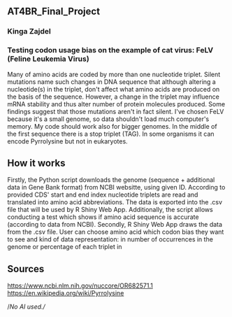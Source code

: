 ## AT4BR_Final_Project
### Kinga Zajdel

### Testing codon usage bias on the example of cat virus: FeLV (Feline Leukemia Virus)
Many of amino acids are coded by more than one nucleotide triplet. Silent mutations name such changes in DNA sequence that although altering a nucleotide(s) in the triplet, don't affect what amino acids are produced on the basis of the sequence. However, a change in the triplet may influence mRNA stability and thus alter number of protein molecules produced. Some findings suggest that those mutations aren't in fact silent.
I've chosen FeLV because it's a small genome, so data shouldn't load much computer's memory. My code should work also for bigger genomes.
In the middle of the first sequence there is a stop triplet (TAG). In some organisms it can encode Pyrrolysine but not in eukaryotes.

## How it works
Firstly, the Python script downloads the genome (sequence + additional data in Gene Bank format) from NCBI websitte, using given ID. According to provided CDS' start and end index nucleotide triplets are read and translated into amino acid abbreviations. The data is exported into the .csv file that will be used by R Shiny Web App. Additionally, the script allows conducting a test which shows if amino acid sequence is accurate (according to data from NCBI).
Secondly, R Shiny Web App draws the data from the .csv file. User can choose amino acid which codon bias they want to see and kind of data representation: in number of occurrences in the genome or percentage of each triplet in  

## Sources
https://www.ncbi.nlm.nih.gov/nuccore/OR682571.1
https://en.wikipedia.org/wiki/Pyrrolysine

/*No AI used./*
